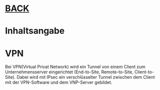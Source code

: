 # [BACK](../index.html)
# Inhaltsangabe

# VPN
Bei VPN(Virtual Privat Network) wird ein Tunnel von einem Client zum Unternehmensserver eingerichtet (End-to-Site, Remote-to-Site, Client-to-Site). Dabei wird mit IPsec ein verschlüsselter Tunnel zwischen dem Client mit der VPN-Software und dem VNP-Server gebildet. 

